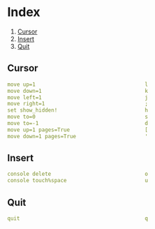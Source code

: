 # Index

1) [Cursor](#cursor)
1) [Insert](#insert)
1) [Quit](#quit)

## Cursor
```yaml
move up=1                                   l
move down=1                                 k
move left=1                                 j
move right=1                                ;
set show_hidden!                            h
move to=0                                   s
move to=-1                                  d
move up=1 pages=True                        [
move down=1 pages=True                      '
```

## Insert
```yaml
console delete                              o
console touch%space                         u
```

## Quit
```yaml
quit                                        q
```
